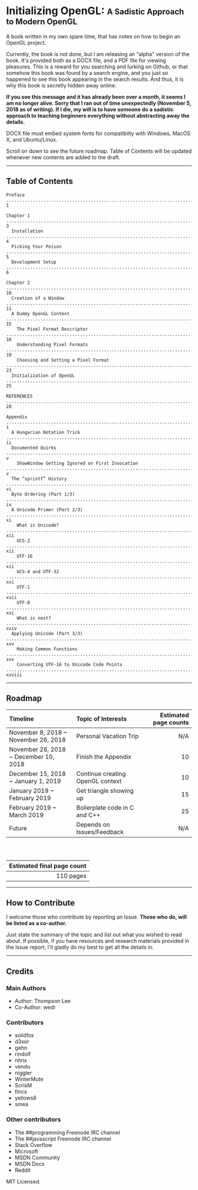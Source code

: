 # Initializing OpenGL: <span style="font-size: 75%">A Sadistic Approach to Modern OpenGL</span>

A book written in my own spare time, that has notes on how to begin an OpenGL project.

Currently, the book is not done, but I am releasing an "alpha" version of the book. It's provided both as a DOCX file, and a PDF file for viewing pleasures. This is a reward for you searching and lurking on Github, or that somehow this book was found by a search engine, and you just so happened to see this book appearing in the search results. And thus, it is why this book is secretly hidden away online.

**If you see this message and it has already been over a month, it seems I am no longer alive. Sorry that I ran out of time unexpectedly (November 5, 2018 as of writing). If I die, my will is to have someone do a sadistic approach to teaching beginners everything without abstracting away the details.**

DOCX file must embed system fonts for compatibilty with Windows, MacOS X, and Ubuntu/Linux.

Scroll on down to see the future roadmap. Table of Contents will be updated whenever new contents are added to the draft.

------

## Table of Contents

```
Preface .................................................................................................................................. 1

Chapter 1 ................................................................................................................................ 3
  Installation ........................................................................................................................... 4
  Picking Your Poison .................................................................................................................... 5
  Development Setup ...................................................................................................................... 6

Chapter 2 ............................................................................................................................... 10
  Creation of a Window .................................................................................................................. 11
  A Dummy OpenGL Context ................................................................................................................ 15
    The Pixel Format Descriptor ......................................................................................................... 16
    Understanding Pixel Formats ......................................................................................................... 19
    Choosing and Setting a Pixel Format ................................................................................................. 23
  Initialization of OpenGL .............................................................................................................. 25

REFERENCES .............................................................................................................................. 28

Appendix ................................................................................................................................. i
  A Hungarian Notation Trick ............................................................................................................ ii
  Documented Quirks ...................................................................................................................... v
    ShowWindow Getting Ignored on First Invocation ....................................................................................... v
  The “sprintf” History ................................................................................................................. vi
  Byte Ordering (Part 1/3) .............................................................................................................. ix
  A Unicode Primer (Part 2/3) ........................................................................................................... xi
    What is Unicode? ................................................................................................................... xii
    UCS-2 .............................................................................................................................. xii
    UTF-16 ............................................................................................................................. xii
    UCS-4 and UTF-32 ................................................................................................................... xvi
    UTF-1 ............................................................................................................................. xvii
    UTF-8 .............................................................................................................................. xxi
    What is next? ..................................................................................................................... xxiv
  Applying Unicode (Part 3/3) .......................................................................................................... xxv
    Making Common Functions ............................................................................................................ xxv
    Converting UTF-16 to Unicode Code Points ........................................................................................ xxviii
```

------

## Roadmap

|Timeline|Topic of Interests|Estimated page counts|
|:---|:---|---:|
|November 8, 2018 ~ November 26, 2018|Personal Vacation Trip|N/A|
|November 28, 2018 ~ December 10, 2018|Finish the Appendix|10|
|December 15, 2018 ~ January 1, 2019|Continue creating OpenGL context|10|
|January 2019 ~ February 2019|Get triangle showing up|15|
|February 2019 ~ March 2019|Boilerplate code in C and C++|25|
|Future|Depends on Issues/Feedback|N/A|

<div style="display: inline-block; height: 30px;"></div>

|Estimated final page count|
|--:|
|110 pages|

------

## How to Contribute

I welcome those who contribute by reporting an Issue. **Those who do, will be listed as a co-author.**

Just state the summary of the topic and list out what you wished to read about. If possible, if you have resources and research materials provided in the Issue report, I'll gladly do my best to get all the details in.

------

## Credits

### Main Authors

* Author: Thompson Lee  
* Co-Author: wedr  

### Contributors

* solidfox  
* d3xor  
* gehn  
* rindolf  
* nitrix  
* vendu  
* niggler  
* WinterMute  
* ScrisM  
* fincs  
* yellows8  
* smea  

### Other contributors

* The ##programming Freenode IRC channel  
* The ##javascript Freenode IRC channel  
* Stack Overflow  
* Microsoft  
* MSDN Community  
* MSDN Docs  
* Reddit

MIT Licensed.
